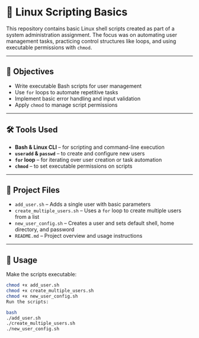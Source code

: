 # 🐧 Linux Scripting Basics

This repository contains basic Linux shell scripts created as part of a system administration assignment. The focus was on automating user management tasks, practicing control structures like loops, and using executable permissions with `chmod`.

---

## 🧠 Objectives

- Write executable Bash scripts for user management
- Use `for` loops to automate repetitive tasks
- Implement basic error handling and input validation
- Apply `chmod` to manage script permissions

---

## 🛠️ Tools Used

- **Bash & Linux CLI** – for scripting and command-line execution  
- **`useradd` & `passwd`** – to create and configure new users  
- **`for` loop** – for iterating over user creation or task automation  
- **`chmod`** – to set executable permissions on scripts  

---

## 📁 Project Files

- `add_user.sh` – Adds a single user with basic parameters  
- `create_multiple_users.sh` – Uses a `for` loop to create multiple users from a list  
- `new_user_config.sh` – Creates a user and sets default shell, home directory, and password  
- `README.md` – Project overview and usage instructions

---

## 🚀 Usage

Make the scripts executable:
```bash
chmod +x add_user.sh
chmod +x create_multiple_users.sh
chmod +x new_user_config.sh
Run the scripts:

bash
./add_user.sh
./create_multiple_users.sh
./new_user_config.sh
